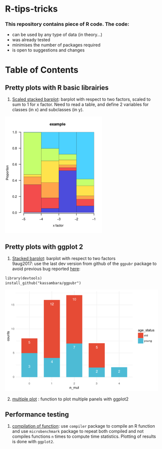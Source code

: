 # R-tips-tricks

### This repository contains piece of R code. The code:

  * can be used by any type of data (in theory...)
  * was already tested
  * minimises the number of packages required
  * is open to suggestions and changes  

  # Table of Contents

  ## Pretty plots with R basic librairies

  1. [Scaled stacked barplot](https://github.com/tdelhomme/R-tips-tricks/blob/master/Rcode/scaled_stacked_barplot.r): barplot with respect to two factors, scaled to sum to 1 for x factor. Need to read a table, and define 2 variables for classes (in x) and subclasses (in y).

![sclaled stacked_barplot](https://github.com/tdelhomme/R-tips-tricks/blob/master/examples/scaled_stacked_barplot.png)

  ## Pretty plots with ggplot 2

  1. [Stacked barplot](https://github.com/tdelhomme/R-tips-tricks/blob/master/Rcode/stacked_barplot.r): barplot with respect to two factors  
  9aug2017: use the last dev version from github of the `ggpubr` package to avoid previous bug reported [here](https://github.com/kassambara/ggpubr/issues/20):
  ```
  library(devtools)
  install_github("kassambara/ggpubr")
  ```

![stacked_barplot](https://github.com/tdelhomme/R-tips-tricks/blob/master/examples/stacked_barplot.png)

  2. [multiple plot](https://github.com/tdelhomme/R-tips-tricks/blob/master/Rcode/multiplot.r) : function to plot multiple panels with ggplot2

  ## Performance testing

  1. [compilation of function](https://github.com/tdelhomme/R-tips-tricks/blob/master/Rcode/compare_compilation.r): use `compiler` package to compile an R function and use `microbenchmark` package to repeat both compiled and not compiles functions `n` times to compute time statistics. Plotting of results is done with `ggplot2`.
